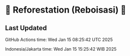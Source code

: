 
# 🌳 Reforestation (Reboisasi) 🌲

## Last Updated

GitHub Actions time: Wed Jan 15 08:25:42 UTC 2025

Indonesia/Jakarta time: Wed Jan 15 15:25:42 WIB 2025
